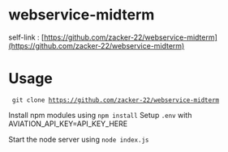 # webservice-midterm
self-link : [https://github.com/zacker-22/webservice-midterm](https://github.com/zacker-22/webservice-midterm)

# Usage 
<code> git clone https://github.com/zacker-22/webservice-midterm </code>

Install npm modules using <code>npm install</code>
Setup <code>.env</code> with AVIATION_API_KEY=API_KEY_HERE

Start the node server using
<code>node index.js</code>
